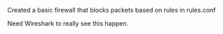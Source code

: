 Created a basic firewall that blocks packets based on rules in rules.conf

Need Wireshark to really see this happen.